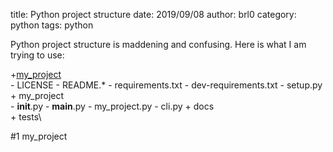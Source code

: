 title: Python project structure
date: 2019/09/08
author: brl0
category: python
tags: python

Python project structure is maddening and confusing.
Here is what I am trying to use:

+[my_project](#1)\
    - LICENSE
    - README.*
    - requirements.txt
    - dev-requirements.txt
    - setup.py
    + my_project\
        - __init__.py
        - __main__.py
        - my_project.py
        - cli.py
    + docs\
    + tests\

#1 my_project
